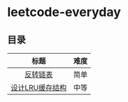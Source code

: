 # leetcode-everyday

## 目录

| 标题 | 难度 |
|:--------:|:--------:|
| [反转链表](https://github.com/ericluj/leetcode-everyday/tree/main/leetcode/reverse-linked-list) | 简单                                             
| [设计LRU缓存结构](https://github.com/ericluj/leetcode-everyday/tree/main/leetcode/lru) | 中等 
